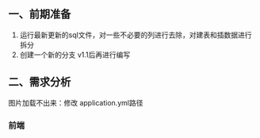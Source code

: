 ## 一、前期准备

1. 运行最新更新的sql文件，对一些不必要的列进行去除，对建表和插数据进行拆分
2. 创建一个新的分支 v1.1后再进行编写

## 二、需求分析

图片加载不出来：修改 application.yml路径

### 前端



